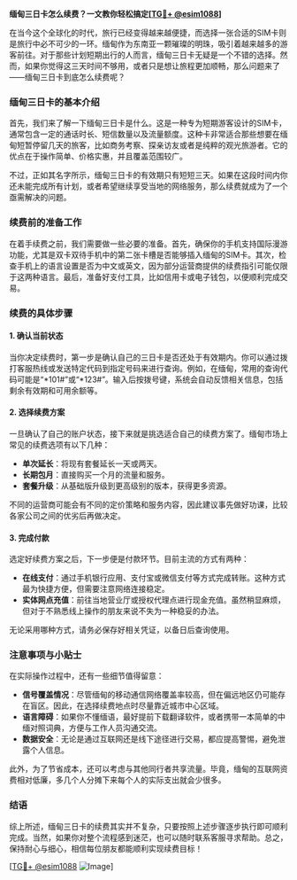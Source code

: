 **缅甸三日卡怎么续费？一文教你轻松搞定[[TG💪+ @esim1088](https://t.me/s/esim1088)]**

在当今这个全球化的时代，旅行已经变得越来越便捷，而选择一张合适的SIM卡则是旅行中必不可少的一环。缅甸作为东南亚一颗璀璨的明珠，吸引着越来越多的游客前往。对于那些计划短期出行的人而言，缅甸三日卡无疑是一个不错的选择。然而，如果你觉得这三天时间不够用，或者只是想让旅程更加顺畅，那么问题来了——缅甸三日卡到底怎么续费呢？

### 缅甸三日卡的基本介绍

首先，我们来了解一下缅甸三日卡是什么。这是一种专为短期游客设计的SIM卡，通常包含一定的通话时长、短信数量以及流量额度。这种卡非常适合那些想要在缅甸短暂停留几天的旅客，比如商务考察、探亲访友或者是纯粹的观光旅游者。它的优点在于操作简单、价格实惠，并且覆盖范围较广。

不过，正如其名字所示，缅甸三日卡的有效期只有短短三天。如果在这段时间内你还未能完成所有计划，或者希望继续享受当地的网络服务，那么续费就成为了一个亟需解决的问题。

### 续费前的准备工作

在着手续费之前，我们需要做一些必要的准备。首先，确保你的手机支持国际漫游功能，尤其是双卡双待手机中的第二张卡槽是否能够插入缅甸的SIM卡。其次，检查手机上的语言设置是否为中文或英文，因为部分运营商提供的续费指引可能仅限于这两种语言。最后，准备好支付工具，比如信用卡或电子钱包，以便顺利完成交易。

### 续费的具体步骤

#### 1. 确认当前状态
当你决定续费时，第一步是确认自己的三日卡是否还处于有效期内。你可以通过拨打客服热线或发送特定代码到指定号码来进行查询。例如，在缅甸，常用的查询代码可能是“*101#”或“*123#”。输入后按拨号键，系统会自动反馈相关信息，包括剩余有效期和可用余额等。

#### 2. 选择续费方案
一旦确认了自己的账户状态，接下来就是挑选适合自己的续费方案了。缅甸市场上常见的续费选项有以下几种：
- **单次延长**：将现有套餐延长一天或两天。
- **长期包月**：直接购买一个月的流量和服务。
- **套餐升级**：从基础版升级到更高级别的版本，获得更多资源。

不同的运营商可能会有不同的定价策略和服务内容，因此建议事先做好功课，比较各家公司之间的优劣后再做决定。

#### 3. 完成付款
选定好续费方案之后，下一步便是付款环节。目前主流的方式有两种：
- **在线支付**：通过手机银行应用、支付宝或微信支付等方式完成转账。这种方式最为快捷方便，但需要注意网络连接稳定。
- **实体网点充值**：前往当地营业厅或授权代理点进行现金充值。虽然稍显麻烦，但对于不熟悉线上操作的朋友来说不失为一种稳妥的办法。

无论采用哪种方式，请务必保存好相关凭证，以备日后查询使用。

### 注意事项与小贴士

在实际操作过程中，还有一些细节值得留意：
- **信号覆盖情况**：尽管缅甸的移动通信网络覆盖率较高，但在偏远地区仍可能存在盲区。因此，在选择续费地点时尽量靠近城市中心区域。
- **语言障碍**：如果你不懂缅语，最好提前下载翻译软件，或者携带一本简单的中缅对照词典，方便与工作人员沟通交流。
- **数据安全**：无论是通过互联网还是线下途径进行交易，都应提高警惕，避免泄露个人信息。

此外，为了节省成本，还可以考虑与其他同行者共享流量。毕竟，缅甸的互联网资费相对低廉，多几个人分摊下来每个人的实际支出就会少很多。

### 结语

综上所述，缅甸三日卡的续费其实并不复杂，只要按照上述步骤逐步执行即可顺利完成。当然，如果你对整个流程感到迷茫，也可以随时联系客服寻求帮助。总之，保持耐心与细心，相信每位朋友都能顺利实现续费目标！

[[TG💪+ @esim1088](https://t.me/s/esim1088) ![Image](https://i.postimg.cc/4NQfJmqS/Snipaste-2025-05-13-00-14-12.png)]
